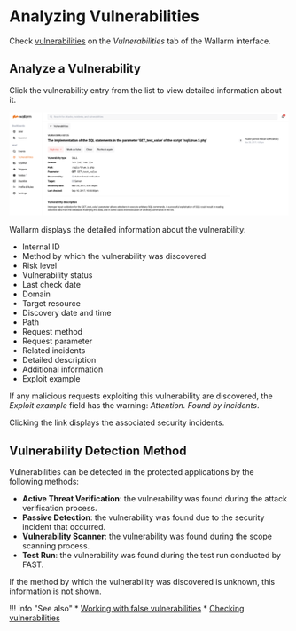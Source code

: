 [link-false-vulns]:     false-vuln.md
[link-checking-vulns]:  check-vuln.md

[img-vuln-info]:            ../../images/user-guides/vulnerabilities/vuln-info.png

[glossary-vulnerability]:       ../../glossary-en.md#vulnerability

# Analyzing Vulnerabilities

Check [vulnerabilities][glossary-vulnerability] on the *Vulnerabilities* tab of the Wallarm interface.

## Analyze a Vulnerability

Click the vulnerability entry from the list to view detailed information about it.

![!Vulnerability detailed information][img-vuln-info]

Wallarm displays the detailed information about the vulnerability:

* Internal ID
* Method by which the vulnerability was discovered
* Risk level
* Vulnerability status
* Last check date
* Domain
* Target resource
* Discovery date and time
* Path
* Request method
* Request parameter
* Related incidents
* Detailed description
* Additional information
* Exploit example

If any malicious requests exploiting this vulnerability are discovered, the *Exploit example* field has the warning: *Attention. Found by incidents*.

Clicking the link displays the associated security incidents.


## Vulnerability Detection Method

Vulnerabilities can be detected in the protected applications by the following methods:
*   **Active Threat Verification**: the vulnerability was found during the attack verification process.
*   **Passive Detection**: the vulnerability was found due to the security incident that occurred.
*   **Vulnerability Scanner**: the vulnerability was found during the scope scanning process.
*   **Test Run**: the vulnerability was found during the test run conducted by FAST.

If the method by which the vulnerability was discovered is unknown, this information is not shown.

!!! info "See also"
    * [Working with false vulnerabilities][link-false-vulns]
    * [Checking vulnerabilities][link-checking-vulns]
